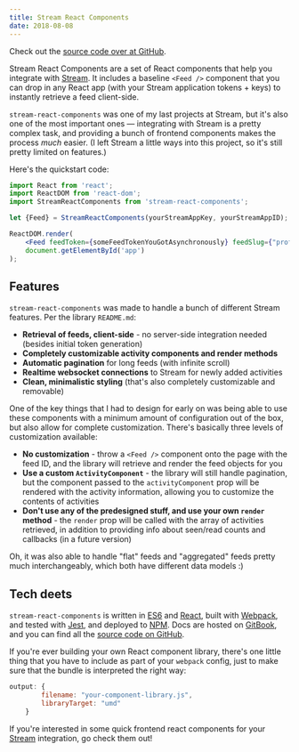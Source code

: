 ```yaml
---
title: Stream React Components
date: 2018-08-08
---
```


Check out the [source code over at GitHub](https://github.com/GetStream/stream-react-components).

Stream React Components are a set of React components that help you integrate with [Stream](https://getstream.io/). It includes a baseline `<Feed />` component that you can drop in any React app (with your Stream application tokens + keys) to instantly retrieve a feed client-side.

`stream-react-components` was one of my last projects at Stream, but it's also one of the most important ones — integrating with Stream is a pretty complex task, and providing a bunch of frontend components makes the process _much_ easier. (I left Stream a little ways into this project, so it's still pretty limited on features.)

Here's the quickstart code:

```jsx
import React from 'react';
import ReactDOM from 'react-dom';
import StreamReactComponents from 'stream-react-components';

let {Feed} = StreamReactComponents(yourStreamAppKey, yourStreamAppID);

ReactDOM.render(
    <Feed feedToken={someFeedTokenYouGotAsynchronously} feedSlug={"profile"} feedID={1234}/>,
    document.getElementById('app')
);
```

## Features

`stream-react-components` was made to handle a bunch of different Stream features. Per the library `README.md`:

-   **Retrieval of feeds, client-side** - no server-side integration needed (besides initial token generation)
-   **Completely customizable activity components and render methods**
-   **Automatic pagination** for long feeds (with infinite scroll)
-   **Realtime websocket connections** to Stream for newly added activities
-   **Clean, minimalistic styling** (that's also completely customizable and removable)

One of the key things that I had to design for early on was being able to use these components with a minimum amount of configuration out of the box, but also allow for complete customization. There's basically three levels of customization available:

-   **No customization** - throw a `<Feed />` component onto the page with the feed ID, and the library will retrieve and render the feed objects for you
-   **Use a custom `ActivityComponent`** - the library will still handle pagination, but the component passed to the `activityComponent` prop will be rendered with the activity information, allowing you to customize the contents of activities
-   **Don't use any of the predesigned stuff, and use your own `render` method** - the `render` prop will be called with the array of activities retrieved, in addition to providing info about seen/read counts and callbacks (in a future version)

Oh, it was also able to handle "flat" feeds and "aggregated" feeds pretty much interchangeably, which both have different data models :)

## Tech deets

`stream-react-components` is written in [ES6](http://es6-features.org/) and [React](https://reactjs.org/), built with [Webpack](https://webpack.js.org/), and tested with [Jest](https://jestjs.io/), and deployed to [NPM](https://www.npmjs.com/package/stream-react-components). Docs are hosted on [GitBook](https://stream.gitbook.io/stream-react-components/), and you can find all the [source code on GitHub](https://github.com/GetStream/stream-react-components).

If you're ever building your own React component library, there's one little thing that you have to include as part of your `webpack` config, just to make sure that the bundle is interpreted the right way:

```js
output: {
        filename: "your-component-library.js",
        libraryTarget: "umd"
    }
```

If you're interested in some quick frontend react components for your [Stream](https://getstream.io/) integration, go check them out!
